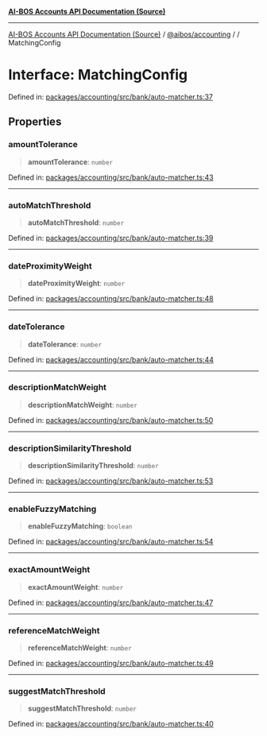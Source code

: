 [**AI-BOS Accounts API Documentation (Source)**](../../../README.md)

***

[AI-BOS Accounts API Documentation (Source)](../../../README.md) / [@aibos/accounting](../README.md) / [](../README.md) / MatchingConfig

# Interface: MatchingConfig

Defined in: [packages/accounting/src/bank/auto-matcher.ts:37](https://github.com/pohlai88/accounts/blob/48103fb36d28b2b9bfb33472b6de2f719773cde9/packages/accounting/src/bank/auto-matcher.ts#L37)

## Properties

### amountTolerance

> **amountTolerance**: `number`

Defined in: [packages/accounting/src/bank/auto-matcher.ts:43](https://github.com/pohlai88/accounts/blob/48103fb36d28b2b9bfb33472b6de2f719773cde9/packages/accounting/src/bank/auto-matcher.ts#L43)

***

### autoMatchThreshold

> **autoMatchThreshold**: `number`

Defined in: [packages/accounting/src/bank/auto-matcher.ts:39](https://github.com/pohlai88/accounts/blob/48103fb36d28b2b9bfb33472b6de2f719773cde9/packages/accounting/src/bank/auto-matcher.ts#L39)

***

### dateProximityWeight

> **dateProximityWeight**: `number`

Defined in: [packages/accounting/src/bank/auto-matcher.ts:48](https://github.com/pohlai88/accounts/blob/48103fb36d28b2b9bfb33472b6de2f719773cde9/packages/accounting/src/bank/auto-matcher.ts#L48)

***

### dateTolerance

> **dateTolerance**: `number`

Defined in: [packages/accounting/src/bank/auto-matcher.ts:44](https://github.com/pohlai88/accounts/blob/48103fb36d28b2b9bfb33472b6de2f719773cde9/packages/accounting/src/bank/auto-matcher.ts#L44)

***

### descriptionMatchWeight

> **descriptionMatchWeight**: `number`

Defined in: [packages/accounting/src/bank/auto-matcher.ts:50](https://github.com/pohlai88/accounts/blob/48103fb36d28b2b9bfb33472b6de2f719773cde9/packages/accounting/src/bank/auto-matcher.ts#L50)

***

### descriptionSimilarityThreshold

> **descriptionSimilarityThreshold**: `number`

Defined in: [packages/accounting/src/bank/auto-matcher.ts:53](https://github.com/pohlai88/accounts/blob/48103fb36d28b2b9bfb33472b6de2f719773cde9/packages/accounting/src/bank/auto-matcher.ts#L53)

***

### enableFuzzyMatching

> **enableFuzzyMatching**: `boolean`

Defined in: [packages/accounting/src/bank/auto-matcher.ts:54](https://github.com/pohlai88/accounts/blob/48103fb36d28b2b9bfb33472b6de2f719773cde9/packages/accounting/src/bank/auto-matcher.ts#L54)

***

### exactAmountWeight

> **exactAmountWeight**: `number`

Defined in: [packages/accounting/src/bank/auto-matcher.ts:47](https://github.com/pohlai88/accounts/blob/48103fb36d28b2b9bfb33472b6de2f719773cde9/packages/accounting/src/bank/auto-matcher.ts#L47)

***

### referenceMatchWeight

> **referenceMatchWeight**: `number`

Defined in: [packages/accounting/src/bank/auto-matcher.ts:49](https://github.com/pohlai88/accounts/blob/48103fb36d28b2b9bfb33472b6de2f719773cde9/packages/accounting/src/bank/auto-matcher.ts#L49)

***

### suggestMatchThreshold

> **suggestMatchThreshold**: `number`

Defined in: [packages/accounting/src/bank/auto-matcher.ts:40](https://github.com/pohlai88/accounts/blob/48103fb36d28b2b9bfb33472b6de2f719773cde9/packages/accounting/src/bank/auto-matcher.ts#L40)
